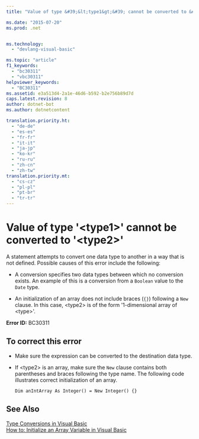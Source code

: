 ```yaml
---
title: "Value of type &#39;&lt;type1&gt;&#39; cannot be converted to &#39;&lt;type2&gt;&#39; | Microsoft Docs"

ms.date: "2015-07-20"
ms.prod: .net


ms.technology: 
  - "devlang-visual-basic"

ms.topic: "article"
f1_keywords: 
  - "bc30311"
  - "vbc30311"
helpviewer_keywords: 
  - "BC30311"
ms.assetid: e3a513d4-2a1e-46d6-b592-b2e756b89d7d
caps.latest.revision: 8
author: dotnet-bot
ms.author: dotnetcontent

translation.priority.ht: 
  - "de-de"
  - "es-es"
  - "fr-fr"
  - "it-it"
  - "ja-jp"
  - "ko-kr"
  - "ru-ru"
  - "zh-cn"
  - "zh-tw"
translation.priority.mt: 
  - "cs-cz"
  - "pl-pl"
  - "pt-br"
  - "tr-tr"
---
```

# Value of type &#39;&lt;type1&gt;&#39; cannot be converted to &#39;&lt;type2&gt;&#39;
A statement attempts to convert one data type to another in a way that is not defined. Possible causes of this error include the following:  
  
-   A conversion specifies two data types between which no conversion exists. An example of this is a conversion from a `Boolean` value to the `Date` type.  
  
-   An initialization of an array does not include braces (`{}`) following a `New` clause. In this case, \<type2> is of the form '1-dimensional array of \<type>'.  
  
 **Error ID:** BC30311  
  
## To correct this error  
  
-   Make sure the expression can be converted to the destination data type.  
  
-   If \<type2> is an array, make sure the `New` clause contains both parentheses and braces following the type name. The following code illustrates correct initialization of an array.  
  
    ```  
    Dim anIntArray As Integer() = New Integer() {}  
    ```  
  
## See Also  
 [Type Conversions in Visual Basic](../../visual-basic/programming-guide/language-features/data-types/type-conversions.md)   
 [How to: Initialize an Array Variable in Visual Basic](../../visual-basic/programming-guide/language-features/arrays/how-to-initialize-an-array-variable.md)